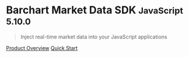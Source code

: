 # Barchart Market Data SDK <small>JavaScript 5.10.0</small>

> Inject real-time market data into your JavaScript applications

[Product Overview](/content/product_overview)
[Quick Start](/content/quick_start)
